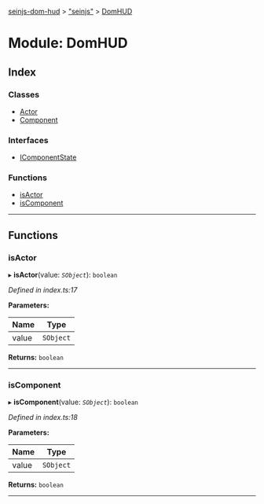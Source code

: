[seinjs-dom-hud](../README.md) > ["seinjs"](../modules/_seinjs_.md) > [DomHUD](../modules/_seinjs_.domhud.md)

# Module: DomHUD

## Index

### Classes

* [Actor](../classes/_seinjs_.domhud.actor.md)
* [Component](../classes/_seinjs_.domhud.component.md)

### Interfaces

* [IComponentState](../interfaces/_seinjs_.domhud.icomponentstate.md)

### Functions

* [isActor](_seinjs_.domhud.md#isactor)
* [isComponent](_seinjs_.domhud.md#iscomponent)

---

## Functions

<a id="isactor"></a>

###  isActor

▸ **isActor**(value: *`SObject`*): `boolean`

*Defined in index.ts:17*

**Parameters:**

| Name | Type |
| ------ | ------ |
| value | `SObject` |

**Returns:** `boolean`

___
<a id="iscomponent"></a>

###  isComponent

▸ **isComponent**(value: *`SObject`*): `boolean`

*Defined in index.ts:18*

**Parameters:**

| Name | Type |
| ------ | ------ |
| value | `SObject` |

**Returns:** `boolean`

___

